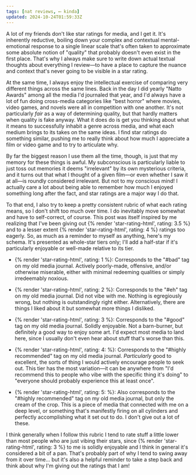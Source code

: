 ```yaml
---
tags: [nat reviews, ⟵ kinda]
updated: 2024-10-24T01:59:33Z
---
```


A lot of my friends don't like star ratings for media, and I get it. It's
inherently reductive, boiling down your complex and contextual mental-emotional
response to a single linear scale that's often taken to approximate some
absolute notion of "quality" that probably doesn't even exist in the first
place. That's why I always make sure to write down actual textual thoughts about
everything I review—to have a place to capture the nuance and context that's
never going to be visible in a star rating.

At the same time, I always enjoy the intellectual exercise of comparing very
different things across the same lines. Back in the day I did yearly "Natto
Awards" among all the media I'd journaled that year, and I'd always have a lot
of fun doing cross-media categories like "best horror" where movies, video
games, and novels were all in competition with one another. It's not
particularly _fair_ as a way of determining quality, but that hardly matters
when quality is fake anyway. What it does do is get you thinking about what it
means to successfully inhabit a genre across media, and what each medium brings
to its takes on the same ideas. I find star ratings do something similar,
pushing me to really think about how much I appreciate a film or video game and
to try to articulate why.

By far the biggest reason I use them all the time, though, is just that my
memory for these things is awful. My subconscious is particularly liable to just
toss out memories it deems "irrelevant" by its own mysterious criteria, and it
turns out that what I thought of a given film—or even whether I saw it at all—is
roundly considered irrelevant. But not to my conscious mind! I actually care a
lot about being able to remember how much I enjoyed something long after the
fact, and star ratings are a major way I do that.

To that end, I also try to keep a pretty consistent rubric of what each rating
means, so I don't shift too much over time. I do inevitably move somewhat and
have to self-correct, of course. This post was itself inspired by me realizing
that I've been giving out {% render 'star-rating-html', rating: 3.5 %} and to a
lesser extent {% render 'star-rating-html', rating: 4 %} ratings too eagerly.
So, as much as a reminder to myself as anything, here's my schema. It's
presented as whole-star tiers only; I'll add a half-star if it's particularly
enjoyable or well-made relative to its tier.

* {% render 'star-rating-html', rating: 1 %}: Corresponds to the "#bad" tag on
  my old media journal. Actively poorly-made, offensive, and/or otherwise
  miserable, either with minimal redeeming qualities or simply irredeemably
  noxious.

* {% render 'star-rating-html', rating: 2 %}: Corresponds to the "#eh" tag on my
  old media journal. Did not vibe with me. Nothing is egregiously wrong, but
  nothing is outstandingly right either. Alternatively, there are things I liked
  about it but somewhat more things I disliked.

* {% render 'star-rating-html', rating: 3 %}: Corresponds to the "#good" tag on
  my old media journal. Solidly enjoyable. Not a barn-burner, but definitely a
  good way to enjoy some art. I'd expect most media to land here, since I
  usually don't even hear about stuff that's worse than this.

* {% render 'star-rating-html', rating: 4: %}: Corresponds to the "#highly
  recommended" tag on my old media journal. _Particularly_ good to excellent,
  the sorts of thing I would actively encourage people to seek out. This tier
  has the most variation—it can be anywhere from "I'd recommend this to people
  who vibe with the specific thing it's doing" to "everyone should probably
  experience this at least once".

* {% render 'star-rating-html', rating: 5: %}: Also corresponds to the "#highly
  recommended" tag on my old media journal, but only the cream of the crop. This
  is a piece of media that connected with me on a deep level, or something
  that's manifestly firing on all cylinders and perfectly accomplishing what it
  set out to do. I don't give out a lot of these.

I think generally when I follow this rubric I tend to rate stuff a little lower
than most people who are just vibing their stars, since {% render
'star-rating-html', rating: 3 %} to me is solidly enjoyable and I think in
general it's considered a bit of a pan. That's probably part of why I tend to
swing away from it over time... but it's also a helpful reminder to take a step
back and think about why I'm giving out the ratings that I am!
